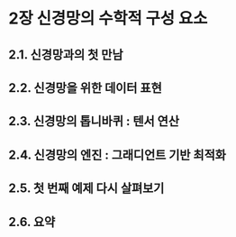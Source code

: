 # 2장 신경망의 수학적 구성 요소


## 2.1. 신경망과의 첫 만남

## 2.2. 신경망을 위한 데이터 표현

## 2.3. 신경망의 톱니바퀴 : 텐서 연산

## 2.4. 신경망의 엔진 : 그래디언트 기반 최적화

## 2.5. 첫 번째 예제 다시 살펴보기

## 2.6. 요약

